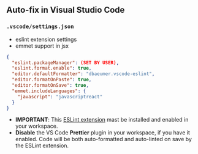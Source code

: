 ## Auto-fix in Visual Studio Code
### `.vscode/settings.json`
- eslint extension settings
- emmet support in jsx
```json
{
  "eslint.packageManager": (SET BY USER),
  "eslint.format.enable": true,
  "editor.defaultFormatter": "dbaeumer.vscode-eslint",
  "editor.formatOnPaste": true,
  "editor.formatOnSave": true,
  "emmet.includeLanguages": {
    "javascript": "javascriptreact"
  }
}
```
- **IMPORTANT**: This [ESLint extension](https://marketplace.visualstudio.com/items?itemName=dbaeumer.vscode-eslint) mast be installed and enabled in your workspace. 
- **Disable** the VS Code **Prettier** plugin in your workspace, if you have it enabled. Code will be both auto-formatted and auto-linted on save by the ESLint extension.